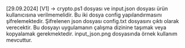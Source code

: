 [29.09.2024] [V1] ->	crypto.ps1 dosyası ve input.json dosyası ürün kullanıcısına verilmemelidir. 
						Bu iki dosya config yapılandırmasını şifrelemektedir.
						Şifrelenen json dosyası config.txt dosyasını çıktı olarak verecektir.
						Bu dosyayı uygulamanın çalışma dizinine taşımak veya kopyalamak gerekmektedir.
						input_json.png dosyasında örnek kullanım mevcuttur.